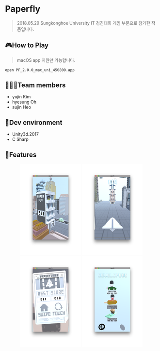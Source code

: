 # Paperfly
> 2018.05.29 Sungkonghoe University IT 경진대회 게임 부문으로 참가한 작품입니다.

## 🎮How to Play
> macOS app 지원만 가능합니다.
```bash
open PF_2.0.0_mac_uni_450800.app
```

## 🧑🏻‍💻Team members
- yujin Kim
- hyesung Oh
- sujin Heo

## 🔨Dev environment
- Unity3d.2017
- C Sharp

## 📱Features
<p align="center">
<img src="./readmes/main.png" height="300px" width="200px">
<img src="./readmes/playing.png" height="300px" width="200px">
<img src="./readmes/gameover.png" height="300px" width="200px">
<img src="./readmes/credits.png" height="300px" width="200px">
</p>